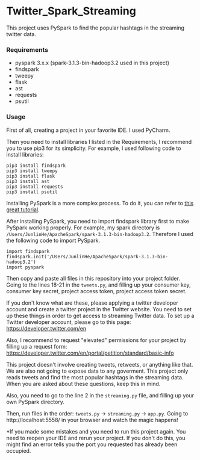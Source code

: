 # Twitter_Spark_Streaming
This project uses PySpark to find the popular hashtags in the streaming twitter data.

### Requirements
- pyspark 3.x.x (spark-3.1.3-bin-hadoop3.2 used in this project)
- findspark
- tweepy
- flask
- ast
- requests
- psutil

### Usage
First of all, creating a project in your favorite IDE. I used PyCharm.

Then you need to install libraries I listed in the Requirements, I recommend you to use pip3 for its simplicity. For example, I used following code to install libraries:
```
pip3 install findspark
pip3 install tweepy
pip3 install flask
pip3 install ast
pip3 install requests
pip3 install psutil
```

Installing PySpark is a more complex process. To do it, you can refer to [this great tutorial](https://sundog-education.com/spark-streaming/).

After installing PySpark, you need to import findspark library first to make PySpark working properly. For example, my spark directory is `/Users/JunlinHe/ApacheSpark/spark-3.1.3-bin-hadoop3.2`. Therefore I used the following code to import PySpark.
```
import findspark
findspark.init('/Users/JunlinHe/ApacheSpark/spark-3.1.3-bin-hadoop3.2')
import pyspark
```

Then copy and paste all files in this repository into your project folder. Going to the lines 18-21 in the `tweets.py`, and filling up your consumer key, consumer key secret, project access token, project access token secret. 

If you don't know what are these, please applying a twitter developer account and create a twitter project in the Twitter website. You need to set up these things in order to get access to streaming Twitter data. To set up a Twitter developer account, please go to this page:
https://developer.twitter.com/en

Also, I recommend to request "elevated" permissions for your project by filling up a request form:
https://developer.twitter.com/en/portal/petition/standard/basic-info

This project doesn't involve creating tweets, retweets, or anything like that. We are also not going to expose data to any goverment. This project only reads tweets and find the most popular hashtags in the streaming data. When you are asked about these questions, keep this in mind.

Also, you need to go to the line 2 in the `streaming.py` file, and filling up your own PySpark directory.

Then, run files in the order: `tweets.py` -> `streaming.py` -> `app.py`.
Going to http://localhost:5558/ in your browser and watch the magic happens!

*If you made some mistakes and you need to run this project again. You need to reopen your IDE and rerun your project. If you don't do this, you might find an error tells you the port you requested has already been occupied.

